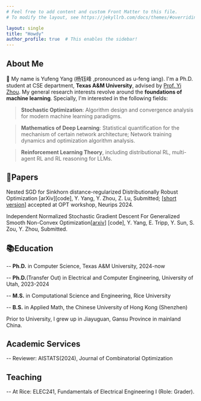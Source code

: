 ```yaml
---
# Feel free to add content and custom Front Matter to this file.
# To modify the layout, see https://jekyllrb.com/docs/themes/#overriding-theme-defaults

layout: single
title: "Howdy"
author_profile: true  # This enables the sidebar!
---
```


## About Me
🤗 My name is Yufeng Yang (杨钰峰 ,pronounced as u-feng iang). I'm a Ph.D. student at CSE department, **Texas A&M University**, advised by [Prof. Yi Zhou](https://sites.google.com/site/yizhouhomepage/home). My general research interests revolve around the **foundations of machine learning**.  Specially, I'm interested in the following fields:

> **Stochastic Optimization**: Algorithm design and convergence analysis for modern machine learning paradigms. 

> **Mathematics of Deep Learning**: Statistical quantification for the mechanism of certain network architecture; Network training dynamics and optimization algorithm analysis. 

> **Reinforcement Learning Theory**, including distributional RL, multi-agent RL and RL reasoning for LLMs. 

## 📄Papers
Nested SGD for Sinkhorn distance-regularized Distributionally Robust Optimization \[arXiv\]\[code\], Y. Yang, Y. Zhou, Z. Lu, Submitted; \[[short version](https://openreview.net/pdf?id=qdxx8cqu80)\] accepted at OPT workshop, Neurips 2024.

Independent Normalized Stochastic Gradient Descent For Generalized Smooth Non-Convex Optimization\[[arxiv](https://arxiv.org/pdf/2410.14054)\] \[code\], Y. Yang, E. Tripp, Y. Sun, S. Zou, Y. Zhou, Submitted.

## 📚Education
-- **Ph.D.** in Computer Science, Texas A&M University, 2024-now

-- **Ph.D.**(Transfer Out) in Electrical and Computer Engineering, University of Utah, 2023-2024

-- **M.S.** in Computational Science and Engineering, Rice University

-- **B.S.** in Applied Math, the Chinese University of Hong Kong (Shenzhen)

Prior to University, I grew up in Jiayuguan, Gansu Province in mainland China.

## Academic Services
-- Reviewer: AISTATS(2024), Journal of Combinatorial Optimization

## Teaching
-- At Rice: ELEC241, Fundamentals of Electrical Engineering I (Role: Grader).


